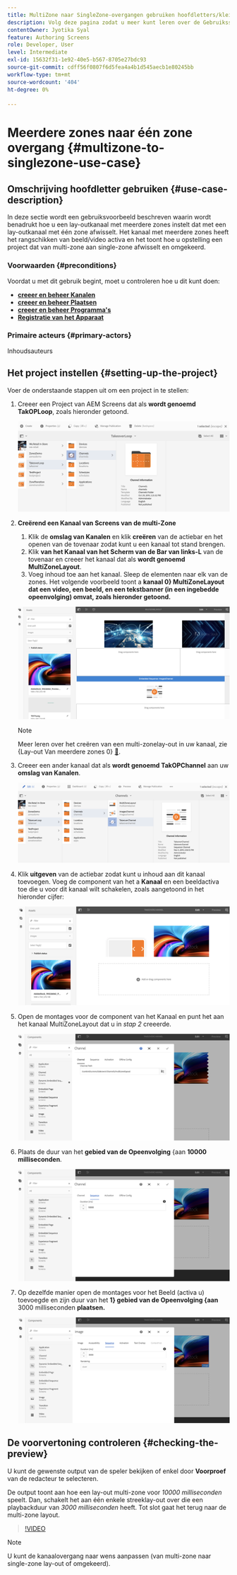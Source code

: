 ```yaml
---
title: MultiZone naar SingleZone-overgangen gebruiken hoofdletters/kleine letters
description: Volg deze pagina zodat u meer kunt leren over de Gebruiksscenario's van MultiZone naar SingleZone-overgangen.
contentOwner: Jyotika Syal
feature: Authoring Screens
role: Developer, User
level: Intermediate
exl-id: 15632f31-1e92-40e5-b567-8705e27bdc93
source-git-commit: cdff56f0807f6d5fea4a4b1d545aecb1e80245bb
workflow-type: tm+mt
source-wordcount: '404'
ht-degree: 0%

---
```


# Meerdere zones naar één zone overgang {#multizone-to-singlezone-use-case}

## Omschrijving hoofdletter gebruiken {#use-case-description}

In deze sectie wordt een gebruiksvoorbeeld beschreven waarin wordt benadrukt hoe u een lay-outkanaal met meerdere zones instelt dat met een lay-outkanaal met één zone afwisselt. Het kanaal met meerdere zones heeft het rangschikken van beeld/video activa en het toont hoe u opstelling een project dat van multi-zone aan single-zone afwisselt en omgekeerd.

### Voorwaarden {#preconditions}

Voordat u met dit gebruik begint, moet u controleren hoe u dit kunt doen:

* **[creeer en beheer Kanalen](managing-channels.md)**
* **[creeer en beheer Plaatsen](managing-locations.md)**
* **[creeer en beheer Programma&#39;s](managing-schedules.md)**
* **[Registratie van het Apparaat](device-registration.md)**

### Primaire acteurs {#primary-actors}

Inhoudsauteurs

## Het project instellen {#setting-up-the-project}

Voer de onderstaande stappen uit om een project in te stellen:

1. Creeer een Project van AEM Screens dat als **wordt genoemd TakOPLoop**, zoals hieronder getoond.

   ![ activa ](assets/mz-to-sz1.png)


1. **Creërend een Kanaal van Screens van de multi-Zone**

   1. Klik de **omslag van Kanalen** en klik **creëren** van de actiebar en het openen van de tovenaar zodat kunt u een kanaal tot stand brengen.
   1. Klik **van het Kanaal van het Scherm van de Bar van links-L** van de tovenaar en creeer het kanaal dat als **wordt genoemd MultiZoneLayout**.
   1. Voeg inhoud toe aan het kanaal. Sleep de elementen naar elk van de zones. Het volgende voorbeeld toont a **kanaal 0&rbrace; MultiZoneLayout dat een video, een beeld, en een tekstbanner (in een ingebedde opeenvolging) omvat, zoals hieronder getoond.**

   ![ activa ](assets/mz-to-sz2.png)

   >[!NOTE]
   >
   >Meer leren over het creëren van een multi-zonelay-out in uw kanaal, zie {Lay-out Van meerdere zones 0} [&#128279;](multi-zone-layout-aem-screens.md).


1. Creeer een ander kanaal dat als **wordt genoemd TakOPChannel** aan uw **omslag van Kanalen**.

   ![ activa ](assets/mz-to-sz3.png)

1. Klik **uitgeven** van de actiebar zodat kunt u inhoud aan dit kanaal toevoegen. Voeg de component van het a **Kanaal** en een beeldactiva toe die u voor dit kanaal wilt schakelen, zoals aangetoond in het hieronder cijfer:

   ![ activa ](assets/mz-to-sz4.png)

1. Open de montages voor de component van het Kanaal en punt het aan het **&#x200B;**&#x200B;kanaal MultiZoneLayout dat u in *stap 2* creeerde.

   ![ activa ](assets/mz-to-sz5.png)

1. Plaats de duur van het **gebied van de Opeenvolging** &lbrace;aan **10000 milliseconden**.

   ![ activa ](assets/mz-to-sz6.png)

1. Op dezelfde manier open de montages voor het Beeld (activa u) toevoegde en zijn duur van het **1&rbrace; gebied van de Opeenvolging &lbrace;aan** 3000 milliseconden **plaatsen.**

   ![ activa ](assets/mz-to-sz7.png)

## De voorvertoning controleren {#checking-the-preview}

U kunt de gewenste output van de speler bekijken of enkel door **Voorproef** van de redacteur te selecteren.

De output toont aan hoe een lay-out multi-zone voor *10000 milliseconden* speelt. Dan, schakelt het aan één enkele streeklay-out over die een playbackduur van *3000 milliseconden* heeft. Tot slot gaat het terug naar de multi-zone layout.

>[!VIDEO](https://video.tv.adobe.com/v/30366)

>[!NOTE]
>
>U kunt de kanaalovergang naar wens aanpassen (van multi-zone naar single-zone lay-out of omgekeerd).
